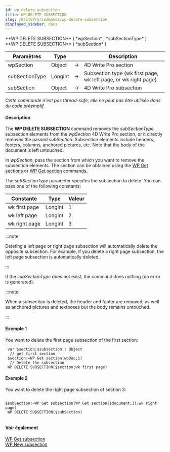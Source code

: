 ```yaml
---
id: wp-delete-subsection
title: WP DELETE SUBSECTION
slug: /WritePro/commands/wp-delete-subsection
displayed_sidebar: docs
---
```


<!--REF #_command_.WP DELETE SUBSECTION.Syntax-->**WP DELETE SUBSECTION** ( *wpSection* ; *subSectionType* )<br/>**WP DELETE SUBSECTION** ( *subSection* )<!-- END REF-->

<!--REF #_command_.WP DELETE SUBSECTION.Params-->

| Paramètres     | Type    |   | Description                                                                        |
| -------------- | ------- | - | ---------------------------------------------------------------------------------- |
| wpSection      | Object  | → | 4D Write Pro section                                                               |
| subSectionType | Longint | → | Subsection type (wk first page, wk left page, or wk right page) |
| subSection     | Object  | → | 4D Write Pro subsection                                                            |

<!-- END REF-->

*Cette commande n'est pas thread-safe, elle ne peut pas être utilisée dans du code préemptif.*


#### Description

The **WP DELETE SUBSECTION** command <!--REF #_command_.WP DELETE SUBSECTION.Summary-->removes the *subSectionType* subsection elements from the *wpSection* 4D Write Pro section, or it directly removes the passed *subSection*<!-- END REF-->. Subsection elements include headers, footers, columns, anchored pictures, etc. Note that the body of the document is left untouched.

In *wpSection*, pass the section from which you want to remove the subsection elements. The section can be obtained using the [WP Get sections](../commands-legacy/wp-get-sections.md) or [WP Get section](../commands-legacy/wp-get-section.md) commands.

The *subSectionType* parameter specifes the subsection to delete. You can pass one of the following constants:

| Constante     | Type    | Valeur |
| ------------- | ------- | ------ |
| wk first page | Longint | 1      |
| wk left page  | Longint | 2      |
| wk right page | Longint | 3      |

:::note

Deleting a left page or right page subsection will automatically delete the opposite subsection. For example, if you delete a right page subsection, the left page subsection is automatically deleted.

:::

If the *subSectionType* does not exist, the command does nothing (no error is generated).

:::note

When a subsection is deleted, the header and footer are removed, as well as anchored pictures and textboxes but the body remains untouched.

:::

#### Exemple 1

You want to delete the first page subsection of the first section:

```4d
 var $section;$subsection : Object
  // get first section
 $section:=WP Get section(wpDoc;1)
  // Delete the subsection
 WP DELETE SUBSECTION($section;wk first page)
```

#### Exemple 2

You want to delete the right page subsection of section 3:

```4d

$subSection:=WP Get subsection(WP Get section($document;3);wk right page)
 WP DELETE SUBSECTION($subSection)
 
```

#### Voir également

[WP Get subsection](../commands-legacy/wp-get-subsection.md)\
[WP New subsection](../commands-legacy/wp-new-subsection.md)
